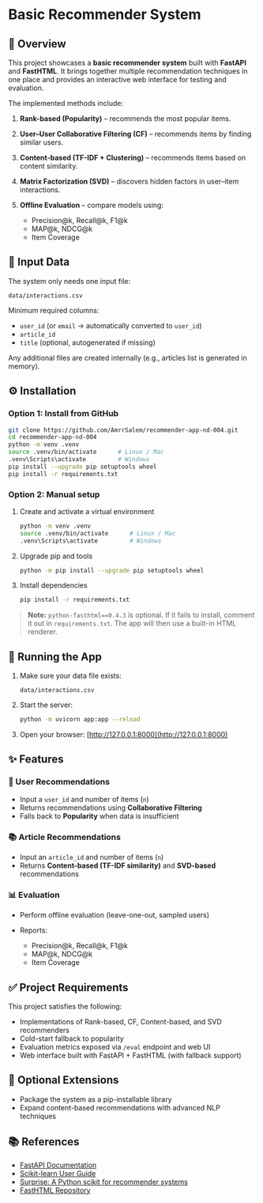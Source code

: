 # Basic Recommender System

## 📌 Overview

This project showcases a **basic recommender system** built with **FastAPI** and **FastHTML**.
It brings together multiple recommendation techniques in one place and provides an interactive web interface for testing and evaluation.

The implemented methods include:

1. **Rank-based (Popularity)** – recommends the most popular items.
2. **User–User Collaborative Filtering (CF)** – recommends items by finding similar users.
3. **Content-based (TF-IDF + Clustering)** – recommends items based on content similarity.
4. **Matrix Factorization (SVD)** – discovers hidden factors in user–item interactions.
5. **Offline Evaluation** – compare models using:

   * Precision\@k, Recall\@k, F1\@k
   * MAP\@k, NDCG\@k
   * Item Coverage

## 📂 Input Data

The system only needs one input file:

```
data/interactions.csv
```

Minimum required columns:

* `user_id` (or `email` → automatically converted to `user_id`)
* `article_id`
* `title` (optional, autogenerated if missing)

Any additional files are created internally (e.g., articles list is generated in memory).

## ⚙️ Installation

### Option 1: Install from GitHub

```bash
git clone https://github.com/AmrrSalem/recommender-app-nd-004.git
cd recommender-app-nd-004
python -m venv .venv
source .venv/bin/activate      # Linux / Mac
.venv\Scripts\activate         # Windows
pip install --upgrade pip setuptools wheel
pip install -r requirements.txt
```

### Option 2: Manual setup

1. Create and activate a virtual environment

   ```bash
   python -m venv .venv
   source .venv/bin/activate      # Linux / Mac
   .venv\Scripts\activate         # Windows
   ```

2. Upgrade pip and tools

   ```bash
   python -m pip install --upgrade pip setuptools wheel
   ```

3. Install dependencies

   ```bash
   pip install -r requirements.txt
   ```

> **Note:** `python-fasthtml==0.4.3` is optional. If it fails to install, comment it out in `requirements.txt`. The app will then use a built-in HTML renderer.

## 🚀 Running the App

1. Make sure your data file exists:

   ```
   data/interactions.csv
   ```

2. Start the server:

   ```bash
   python -m uvicorn app:app --reload
   ```

3. Open your browser:
   [http://127.0.0.1:8000](http://127.0.0.1:8000)

## ✨ Features

### 👤 User Recommendations

* Input a `user_id` and number of items (`n`)
* Returns recommendations using **Collaborative Filtering**
* Falls back to **Popularity** when data is insufficient

### 📚 Article Recommendations

* Input an `article_id` and number of items (`n`)
* Returns **Content-based (TF-IDF similarity)** and **SVD-based** recommendations

### 📊 Evaluation

* Perform offline evaluation (leave-one-out, sampled users)
* Reports:

  * Precision\@k, Recall\@k, F1\@k
  * MAP\@k, NDCG\@k
  * Item Coverage

## ✅ Project Requirements

This project satisfies the following:

* Implementations of Rank-based, CF, Content-based, and SVD recommenders
* Cold-start fallback to popularity
* Evaluation metrics exposed via `/eval` endpoint and web UI
* Web interface built with FastAPI + FastHTML (with fallback support)

## 🌱 Optional Extensions

* Package the system as a pip-installable library
* Expand content-based recommendations with advanced NLP techniques

## 📚 References

* [FastAPI Documentation](https://fastapi.tiangolo.com/)
* [Scikit-learn User Guide](https://scikit-learn.org/stable/user_guide.html)
* [Surprise: A Python scikit for recommender systems](http://surpriselib.com/)
* [FastHTML Repository](https://github.com/pydantic/FastHTML)
